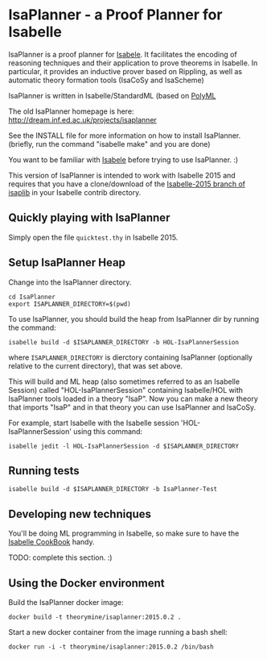 # IsaPlanner - a Proof Planner for Isabelle

IsaPlanner is a proof planner for [Isabele](http://isabelle.in.tum.de/). It
facilitates the encoding of reasoning techniques and their application to prove
theorems in Isabelle. In particular, it provides an inductive prover based on
Rippling, as well as automatic theory formation tools (IsaCoSy and IsaScheme)

IsaPlanner is written in Isabelle/StandardML (based on
[PolyML](http://www.polyml.org/)

The old IsaPlanner homepage is here: http://dream.inf.ed.ac.uk/projects/isaplanner

See the INSTALL file for more information on how to install
IsaPlanner. (briefly, run the command "isabelle make" and you are
done)

You want to be familiar with [Isabele](http://isabelle.in.tum.de/) before trying
to use IsaPlanner. :)

This version of IsaPlanner is intended to work with Isabelle 2015 and requires that you have a clone/download of the [Isabelle-2015 branch of isaplib](https://github.com/iislucas/isaplib/tree/Isabelle-2015) in your Isabelle contrib directory.


## Quickly playing with IsaPlanner

Simply open the file `quicktest.thy` in Isabelle 2015.

## Setup IsaPlanner Heap

Change into the IsaPlanner directory.

```
cd IsaPlanner
export ISAPLANNER_DIRECTORY=$(pwd)
```

To use IsaPlanner, you should build the heap from IsaPlanner dir by running the command:

```
isabelle build -d $ISAPLANNER_DIRECTORY -b HOL-IsaPlannerSession
```

where `ISAPLANNER_DIRECTORY` is dierctory containing IsaPlanner
(optionally relative to the current directory), that was set above.

This will build and ML heap (also sometimes referred to as an Isabelle Session)
called "HOL-IsaPlannerSession" containing Isabelle/HOL with IsaPlanner tools
loaded in a theory "IsaP". Now you can make a new theory that imports "IsaP"
and in that theory you can use IsaPlanner and IsaCoSy.

For example, start Isabelle with the Isabelle session 'HOL-IsaPlannerSession'
using this command:

```
isabelle jedit -l HOL-IsaPlannerSession -d $ISAPLANNER_DIRECTORY
```


## Running tests

```
isabelle build -d $ISAPLANNER_DIRECTORY -b IsaPlanner-Test
```


## Developing new techniques

You'll be doing ML programming in Isabelle, so make sure to have the
[Isabelle CookBook](http://www.dcs.kcl.ac.uk/staff/urbanc/Cookbook/) handy.

TODO: complete this section. :)


## Using the Docker environment

Build the IsaPlanner docker image:

```
docker build -t theorymine/isaplanner:2015.0.2 .
```

Start a new docker container from the image running a bash shell:

```
docker run -i -t theorymine/isaplanner:2015.0.2 /bin/bash
```



